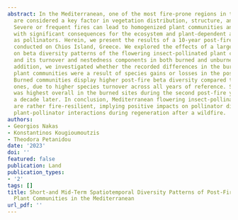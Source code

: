 ```yaml
---
abstract: In the Mediterranean, one of the most fire-prone regions in the world, wildfires
  are considered a key factor in vegetation distribution, structure, and function.
  Severe or frequent fires can lead to homogenized plant communities and habitat fragmentation
  with significant consequences for the ecosystem and plant-dependent animals such
  as pollinators. Herein, we present the results of a 10-year post-fire study (2013–2022)
  conducted on Chios Island, Greece. We explored the effects of a large-scale fire
  on beta diversity patterns of the flowering insect-pollinated plant communities
  and its turnover and nestedness components in both burned and unburned sites. In
  addition, we investigated whether the recorded differences in the burned and unburned
  plant communities were a result of species gains or losses in the post-fire years.
  Burned communities display higher post-fire beta diversity compared to the unburned
  ones, due to higher species turnover across all years of reference. Species turnover
  was highest overall in the burned sites during the second post-fire year and decreased
  a decade later. In conclusion, Mediterranean flowering insect-pollinated plant communities
  are rather fire-resilient, implying positive impacts on pollinator diversity and
  plant-pollinator interactions during regeneration after a wildfire.
authors:
- Georgios Nakas
- Konstantinos Kougioumoutzis
- Theodora Petanidou
date: '2023'
doi: ''
featured: false
publication: Land
publication_types:
- '2'
tags: []
title: Short-and Mid-Term Spatiotemporal Diversity Patterns of Post-Fire Insect-Pollinated
  Plant Communities in the Mediterranean
url_pdf: ''
---
```


